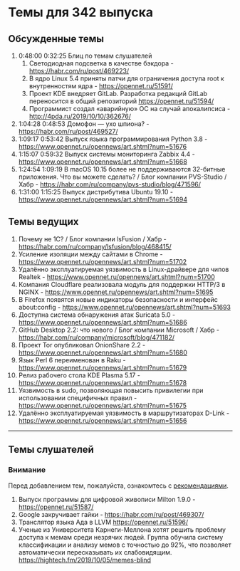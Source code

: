 # Темы для 342 выпуска
## Обсужденные темы

1. 0:48:00 0:32:25 Блиц по темам слушателей
    1. Светодиодная подсветка в качестве бэкдора - https://habr.com/ru/post/469223/
    1. В ядро Linux 5.4 приняты патчи для ограничения доступа root к внутренностям ядра - https://opennet.ru/51591/
    1. Проект KDE внедряет GitLab. Разработка редакций GitLab  переносится в общий репозиторий https://opennet.ru/51594/
    1. Программист создал «аварийную» ОС на случай апокалипсиса - http://4pda.ru/2019/10/10/362676/
1. 1:04:28 0:48:53 Домофон — ухо шпиона? - https://habr.com/ru/post/469527/
1. 1:09:17 0:53:42 Выпуск языка программирования Python 3.8 - https://www.opennet.ru/opennews/art.shtml?num=51676
1. 1:15:07 0:59:32 Выпуск системы мониторинга Zabbix 4.4 - https://www.opennet.ru/opennews/art.shtml?num=51668
1. 1:24:54 1:09:19 В macOS 10.15 более не поддерживаются 32-битные приложения. Что вы можете сделать? / Блог компании PVS-Studio / Хабр - https://habr.com/ru/company/pvs-studio/blog/471596/
1. 1:31:00 1:15:25 Выпуск дистрибутива Ubuntu 19.10 - https://www.opennet.ru/opennews/art.shtml?num=51694

## Темы ведущих

1. Почему не 1С? / Блог компании lsFusion / Хабр - https://habr.com/ru/company/lsfusion/blog/468415/
1. Усиление изоляции между сайтами в Chrome - https://www.opennet.ru/opennews/art.shtml?num=51702
1. Удалённо эксплуатируемая уязвимость в Linux-драйвере для чипов Realtek - https://www.opennet.ru/opennews/art.shtml?num=51700
1. Компания Cloudflare реализовала модуль для поддержки HTTP/3 в NGINX - https://www.opennet.ru/opennews/art.shtml?num=51695
1. В Firefox появятся новые индикаторы безопасности и интерфейс about:config - https://www.opennet.ru/opennews/art.shtml?num=51693
1. Доступна система обнаружения атак Suricata 5.0 - https://www.opennet.ru/opennews/art.shtml?num=51686
1. GitHub Desktop 2.2: что нового / Блог компании Microsoft / Хабр - https://habr.com/ru/company/microsoft/blog/471182/
1. Проект Tor опубликовал OnionShare 2.2 - https://www.opennet.ru/opennews/art.shtml?num=51680
1. Язык Perl 6 переименован в Raku - https://www.opennet.ru/opennews/art.shtml?num=51679
1. Релиз рабочего стола KDE Plasma 5.17 - https://www.opennet.ru/opennews/art.shtml?num=51678
1. Уязвимость в sudo, позволяющая повысить привилегии при использовании специфичных правил - https://www.opennet.ru/opennews/art.shtml?num=51675
1. Удалённо эксплуатируемая уязвимость в маршрутизаторах D-Link - https://www.opennet.ru/opennews/art.shtml?num=51656

---

## Темы слушателей
### Внимание
Перед добавлением тем, пожалуйста, ознакомтесь с [рекомендациями](Recommendations_for_the_proposed_topics.md).

1. Выпуск программы для цифровой живописи Milton 1.9.0 - https://opennet.ru/51587/
1. Google закручивает гайки - https://habr.com/ru/post/469307/
1. Транслятор языка Ада в LLVM https://opennet.ru/51596/
1. Ученые из Университета Карнеги-Меллона хотят решить проблему доступа к мемам среди незрячих людей. Группа обучила систему классификации и анализу мемов с точностью до 92%, что позволяет автоматически пересказывать их слабовидящим. https://hightech.fm/2019/10/05/memes-blind
